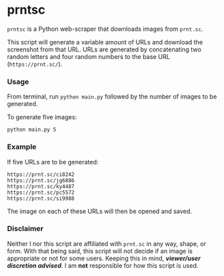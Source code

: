 # prntsc

`prntsc` is a Python web-scraper that downloads images from `prnt.sc`.

This script will generate a variable amount of URLs and download the screenshot from that URL. URLs are generated by concatenating two random letters and four random numbers to the base URL (`https://prnt.sc/`).

### Usage

From terminal, run `python main.py` followed by the number of images to be generated.

To generate five images:
```
python main.py 5
```

### Example

If five URLs are to be generated:
```
https://prnt.sc/ci8242
https://prnt.sc/jg6886
https://prnt.sc/ky4487
https://prnt.sc/pc5572
https://prnt.sc/si9988
```
The image on each of these URLs will then be opened and saved.

### Disclaimer

Neither I nor this script are affiliated with `prnt.sc` in any way, shape, or form. With that being said, this script will not decide if an image is appropriate or not for some users. Keeping this in mind, ***viewer/user discretion advised***. I am **not** responsible for how this script is used.